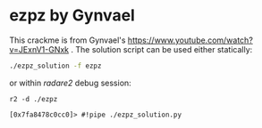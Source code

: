 # ezpz by Gynvael

This crackme is from Gynvael's https://www.youtube.com/watch?v=JExnV1-GNxk . The solution script can be
used either statically:

```bash
./ezpz_solution -f ezpz
```

or within *radare2* debug session:

```
r2 -d ./ezpz

[0x7fa8478c0cc0]> #!pipe ./ezpz_solution.py
```

